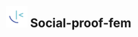 # <img src="./assets/frontend-mentor.png" title="Frontend Mentor" alt="Frontend Mentor logo" width="50" height="50"/> Social-proof-fem
